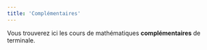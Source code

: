 ```yaml
---
title: 'Complémentaires'
---
```


Vous trouverez ici les cours de mathématiques **complémentaires** de terminale.